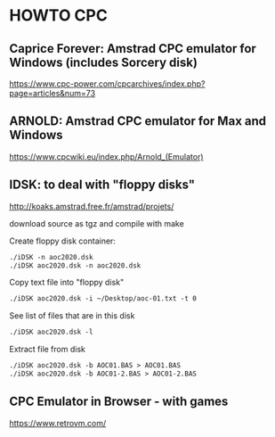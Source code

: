# HOWTO CPC

## Caprice Forever: Amstrad CPC emulator for Windows (includes Sorcery disk)

<https://www.cpc-power.com/cpcarchives/index.php?page=articles&num=73>

## ARNOLD: Amstrad CPC emulator for Max and Windows

<https://www.cpcwiki.eu/index.php/Arnold_(Emulator)>

## IDSK: to deal with "floppy disks"

<http://koaks.amstrad.free.fr/amstrad/projets/>

download source as tgz and compile with make

Create floppy disk container:

```txt
./iDSK -n aoc2020.dsk
./iDSK aoc2020.dsk -n aoc2020.dsk
```

Copy text file into "floppy disk"

```txt
./iDSK aoc2020.dsk -i ~/Desktop/aoc-01.txt -t 0
```

See list of files that are in this disk

```txt
./iDSK aoc2020.dsk -l
```

Extract file from disk

```txt
./iDSK aoc2020.dsk -b AOC01.BAS > AOC01.BAS
./iDSK aoc2020.dsk -b AOC01-2.BAS > AOC01-2.BAS
```

## CPC Emulator in Browser - with games

<https://www.retrovm.com/>
